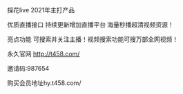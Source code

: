 探花live  2021年主打产品

优质直播接口 持续更新增加直播平台 海量秒播超清视频资源！

亮点功能 可搜索并关注主播！视频搜索功能可搜万部全网视频！

永久官网 http://t458.com/

邀请码:987654

购买会员地址hy.t458.com/


